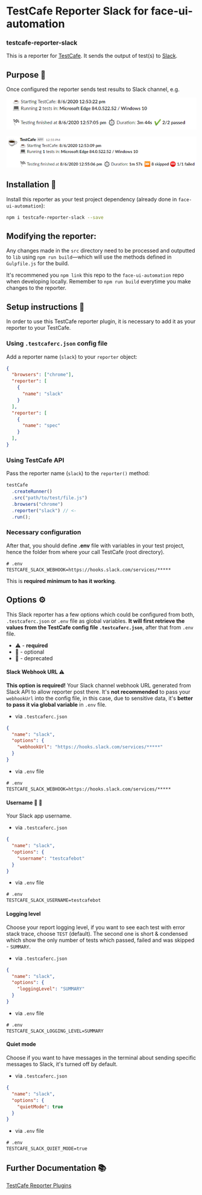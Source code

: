 # TestCafe Reporter Slack for face-ui-automation

### testcafe-reporter-slack

This is a reporter for [TestCafe](http://devexpress.github.io/testcafe). It sends the output of test(s) to [Slack](https://slack.com/).

## Purpose :dart:

Once configured the reporter sends test results to Slack channel, e.g.

![Slack report - success](assets/slack-report-success.png)

![Slack report - failed](assets/slack-report-failed.png)

## Installation :construction:

Install this reporter as your test project dependency (already done in `face-ui-automation`):

```bash
npm i testcafe-reporter-slack --save
```

## Modifying the reporter:

Any changes made in the `src` directory need to be processed and outputted to `lib` using `npm run build`—which will use the methods defined in `Gulpfile.js` for the build.

It's recommened you `npm link` this repo to the `face-ui-automation` repo when developing locally. Remember to `npm run build` everytime you make changes to the reporter.

## Setup instructions :wrench:

In order to use this TestCafe reporter plugin, it is necessary to add it as your reporter to your TestCafe.

### Using `.testcaferc.json` config file

Add a reporter name (`slack`) to your `reporter` object:

```json
{
  "browsers": ["chrome"],
  "reporter": [
    {
      "name": "slack"
    }
  ],
  "reporter": [
    {
      "name": "spec"
    }
  ],
}
```

### Using TestCafe API

Pass the reporter name (`slack`) to the `reporter()` method:

```js
testCafe
  .createRunner()
  .src("path/to/test/file.js")
  .browsers("chrome")
  .reporter("slack") // <-
  .run();
```

### Necessary configuration

After that, you should define **.env** file with variables in your test project, hence the folder from where your call TestCafe (root directory).

```dotenv
# .env
TESTCAFE_SLACK_WEBHOOK=https://hooks.slack.com/services/*****
```

This is **required minimum to has it working**.

## Options :gear:

This Slack reporter has a few options which could be configured from both, `.testcaferc.json` or `.env` file as global variables.
**It will first retrieve the values from the TestCafe config file `.testcaferc.json`**, after that from `.env` file.

- :warning: - **required**
- :balloon: - optional
- :link: - deprecated

#### Slack Webhook URL :warning:

**This option is required!** Your Slack channel webhook URL generated from Slack API to allow reporter post there.
It's **not recommended** to pass your `webhookUrl` into the config file, in this case, due to sensitive data, it's **better to pass it via global variable** in `.env` file.

- via `.testcaferc.json`

```json
{
  "name": "slack",
  "options": {
    "webhookUrl": "https://hooks.slack.com/services/*****"
  }
}
```

- via `.env` file

```dotenv
# .env
TESTCAFE_SLACK_WEBHOOK=https://hooks.slack.com/services/*****
```

#### Username :balloon: :link:

Your Slack app username.

- via `.testcaferc.json`

```json
{
  "name": "slack",
  "options": {
    "username": "testcafebot"
  }
}
```

- via `.env` file

```dotenv
# .env
TESTCAFE_SLACK_USERNAME=testcafebot
```

#### Logging level

Choose your report logging level, if you want to see each test with error stack trace, choose `TEST` (default). The second one is short & condensed which show the only number of tests which passed, failed and was skipped - `SUMMARY`.

- via `.testcaferc.json`

```json
{
  "name": "slack",
  "options": {
    "loggingLevel": "SUMMARY"
  }
}
```

- via `.env` file

```dotenv
# .env
TESTCAFE_SLACK_LOGGING_LEVEL=SUMMARY
```

#### Quiet mode

Choose if you want to have messages in the terminal about sending specific messages to Slack, it's turned off by default.

- via `.testcaferc.json`

```json
{
  "name": "slack",
  "options": {
    "quietMode": true
  }
}
```

- via `.env` file

```dotenv
# .env
TESTCAFE_SLACK_QUIET_MODE=true
```

## Further Documentation :books:

[TestCafe Reporter Plugins](https://devexpress.github.io/testcafe/documentation/extending-testcafe/reporter-plugin/)
